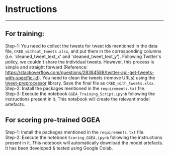 # Instructions
-----

## For training:
Step-1: You need to collect the tweets for tweet ids mentioned in the data file, `CRED_without_tweets.xlsx`, and put them in the corresponding columns (i.e.  'cleaned_tweet_text_x' and 'cleaned_tweet_text_y'). Following Twitter's policy, we couldn't share the individual tweets. However, this process is simple and straight forward (Reference: https://stackoverflow.com/questions/28384588/twitter-api-get-tweets-with-specific-id). You need to clean the tweets (remove URLs) using the [tweet-preprocessor](https://pypi.org/project/tweet-preprocessor/) library. Save the final file as `CRED_with_tweets.xlsx`.<br>
Step-2: Install the packages mentioned in the `requirements.txt` file.<br>
Step-3: Execute the notebook `GGEA_Training_Script.ipynb` following the instructions present in it. This notebook will create the relevant model artefacts.<br>

## For scoring pre-trained GGEA
Step-1: Install the packages mentioned in the `requirements.txt` file.<br>
Step-2: Execute the notebook `Scoring_GGEA.ipynb` following the instructions present in it. This notebook will automatically download the model artefacts. It has been developed & tested using Google Colab.<br>
